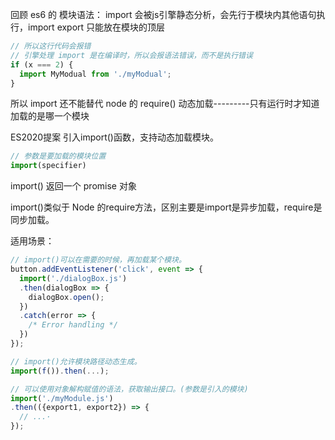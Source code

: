 回顾 es6 的 模块语法：
import 会被js引擎静态分析，会先行于模块内其他语句执行，import export 只能放在模块的顶层

```javascript
// 所以这行代码会报错
// 引擎处理 import 是在编译时，所以会报语法错误，而不是执行错误
if (x === 2) {
  import MyModual from './myModual';
}
```

所以 import 还不能替代 node 的 require() 动态加载---------只有运行时才知道加载的是哪一个模块

ES2020提案 引入import()函数，支持动态加载模块。

```javascript
// 参数是要加载的模块位置
import(specifier)
```
import() 返回一个 promise 对象

import()类似于 Node 的require方法，区别主要是import是异步加载，require是同步加载。


适用场景：
```javascript
// import()可以在需要的时候，再加载某个模块。
button.addEventListener('click', event => {
  import('./dialogBox.js')
  .then(dialogBox => {
    dialogBox.open();
  })
  .catch(error => {
    /* Error handling */
  })
});

// import()允许模块路径动态生成。
import(f()).then(...);

// 可以使用对象解构赋值的语法，获取输出接口。(参数是引入的模块)
import('./myModule.js')
.then(({export1, export2}) => {
  // ...·
});

```


